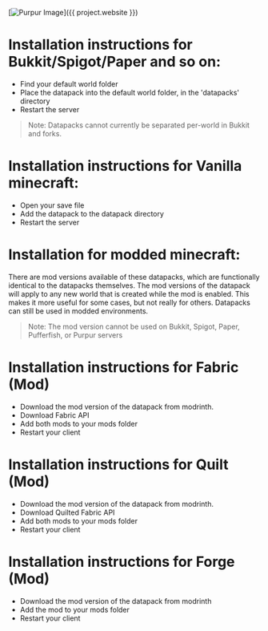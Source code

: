 [![Purpur Image](https://user-images.githubusercontent.com/74448585/150906023-101cd383-da82-4a3c-9603-a3b5741c3994.png)]({{ project.website }})

# Installation instructions for Bukkit/Spigot/Paper and so on:
* Find your default world folder
* Place the datapack into the default world folder, in the 'datapacks' directory
* Restart the server

> Note: Datapacks cannot currently be separated per-world in Bukkit and forks. 

# Installation instructions for Vanilla minecraft:
* Open your save file
* Add the datapack to the datapack directory
* Restart the server

# Installation for modded minecraft:
There are mod versions available of these datapacks, which are functionally identical to the datapacks themselves.
The mod versions of the datapack will apply to any new world that is created while the mod is enabled. 
This makes it more useful for some cases, but not really for others. Datapacks can still be used in modded environments.

> Note: The mod version cannot be used on Bukkit, Spigot, Paper, Pufferfish, or Purpur servers

# Installation instructions for Fabric (Mod)
* Download the mod version of the datapack from modrinth. 
* Download Fabric API
* Add both mods to your mods folder
* Restart your client

# Installation instructions for Quilt (Mod)
* Download the mod version of the datapack from modrinth.
* Download Quilted Fabric API
* Add both mods to your mods folder
* Restart your client

# Installation instructions for Forge (Mod)
* Download the mod version of the datapack from modrinth
* Add the mod to your mods folder
* Restart your client